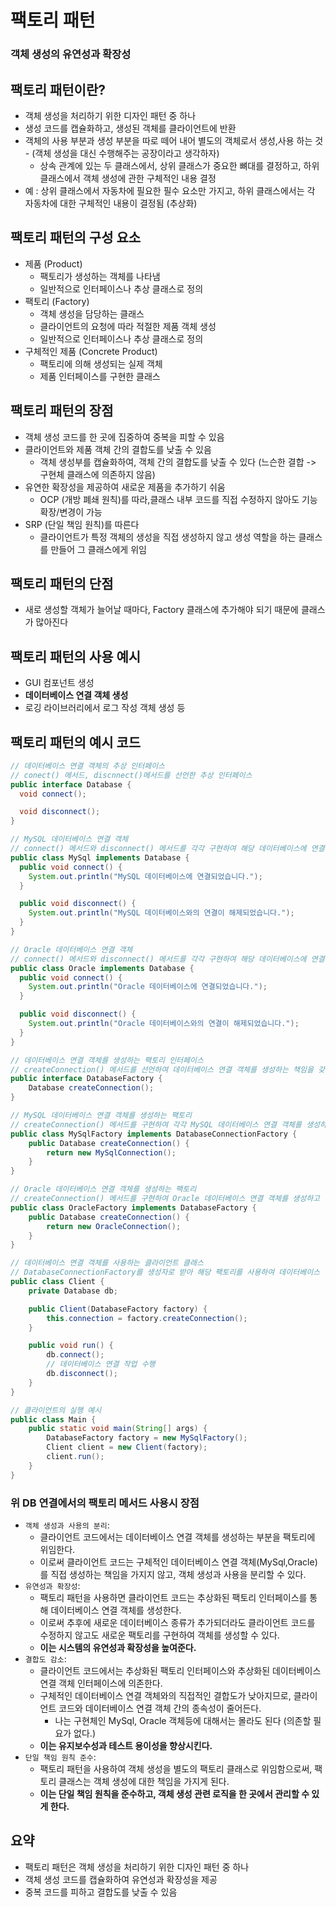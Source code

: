 # 팩토리 패턴
### 객체 생성의 유연성과 확장성
## 팩토리 패턴이란?
- 객체 생성을 처리하기 위한 디자인 패턴 중 하나
- 생성 코드를 캡슐화하고, 생성된 객체를 클라이언트에 반환
- 객체의 사용 부분과 생성 부분을 따로 떼어 내어 별도의 객체로서 생성,사용 하는 것
        -   (객체 생성을 대신 수행해주는 공장이라고 생각하자)
    -   상속 관계에 있는 두 클래스에서, 상위 클래스가 중요한 뼈대를 결정하고, 하위 클래스에서 객체 생성에 관한 구체적인 내용 결정
-   예 : 상위 클래스에서 자동차에 필요한 필수 요소만 가지고, 하위 클래스에서는 각 자동차에 대한 구체적인 내용이 결정됨 (추상화)
## 팩토리 패턴의 구성 요소
- 제품 (Product)
  - 팩토리가 생성하는 객체를 나타냄
  - 일반적으로 인터페이스나 추상 클래스로 정의
- 팩토리 (Factory)
  - 객체 생성을 담당하는 클래스
  - 클라이언트의 요청에 따라 적절한 제품 객체 생성
  - 일반적으로 인터페이스나 추상 클래스로 정의
- 구체적인 제품 (Concrete Product)
  - 팩토리에 의해 생성되는 실제 객체
  - 제품 인터페이스를 구현한 클래스
## 팩토리 패턴의 장점
- 객체 생성 코드를 한 곳에 집중하여 중복을 피할 수 있음
- 클라이언트와 제품 객체 간의 결합도를 낮출 수 있음
  - 객체 생성부를 캡슐화하여, 객체 간의 결합도를 낮출 수 있다 (느슨한 결합 -> 구현체 클래스에 의존하지 않음)
- 유연한 확장성을 제공하여 새로운 제품을 추가하기 쉬움
  - OCP (개방 폐쇄 원칙)를 따라,클래스 내부 코드를 직접 수정하지 않아도 기능 확장/변경이 가능
- SRP (단일 책임 원칙)를 따른다 
  - 클라이언트가 특정 객체의 생성을 직접 생성하지 않고 생성 역할을 하는 클래스를 만들어 그 클래스에게 위임
## 팩토리 패턴의 단점
- 새로 생성할 객체가 늘어날 때마다, Factory 클래스에 추가해야 되기 때문에 클래스가 많아진다
## 팩토리 패턴의 사용 예시
- GUI 컴포넌트 생성
- **데이터베이스 연결 객체 생성**
- 로깅 라이브러리에서 로그 작성 객체 생성 등
## 팩토리 패턴의 예시 코드

```java
// 데이터베이스 연결 객체의 추상 인터페이스
// conect() 메서드, discnnect()메서드를 선언한 추상 인터페이스
public interface Database {
  void connect();

  void disconnect();
}

// MySQL 데이터베이스 연결 객체
// connect() 메서드와 disconnect() 메서드를 각각 구현하여 해당 데이터베이스에 연결하고 연결을 해제하는 동작을 수행
public class MySql implements Database {
  public void connect() {
    System.out.println("MySQL 데이터베이스에 연결되었습니다.");
  }

  public void disconnect() {
    System.out.println("MySQL 데이터베이스와의 연결이 해제되었습니다.");
  }
}

// Oracle 데이터베이스 연결 객체
// connect() 메서드와 disconnect() 메서드를 각각 구현하여 해당 데이터베이스에 연결하고 연결을 해제하는 동작을 수행
public class Oracle implements Database {
  public void connect() {
    System.out.println("Oracle 데이터베이스에 연결되었습니다.");
  }

  public void disconnect() {
    System.out.println("Oracle 데이터베이스와의 연결이 해제되었습니다.");
  }
}
```
```java
// 데이터베이스 연결 객체를 생성하는 팩토리 인터페이스
// createConnection() 메서드를 선언하여 데이터베이스 연결 객체를 생성하는 책임을 갖는다.
public interface DatabaseFactory {
    Database createConnection();
}

// MySQL 데이터베이스 연결 객체를 생성하는 팩토리
// createConnection() 메서드를 구현하여 각각 MySQL 데이터베이스 연결 객체를 생성하고 반환
public class MySqlFactory implements DatabaseConnectionFactory {
    public Database createConnection() {
        return new MySqlConnection();
    }
}

// Oracle 데이터베이스 연결 객체를 생성하는 팩토리
// createConnection() 메서드를 구현하여 Oracle 데이터베이스 연결 객체를 생성하고 반환
public class OracleFactory implements DatabaseFactory {
    public Database createConnection() {
        return new OracleConnection();
    }
}
```
```java
// 데이터베이스 연결 객체를 사용하는 클라이언트 클래스
// DatabaseConnectionFactory를 생성자로 받아 해당 팩토리를 사용하여 데이터베이스 연결 객체를 생성
public class Client {
    private Database db;

    public Client(DatabaseFactory factory) {
        this.connection = factory.createConnection();
    }

    public void run() {
        db.connect();
        // 데이터베이스 연결 작업 수행
        db.disconnect();
    }
}
```
```java
// 클라이언트의 실행 예시
public class Main {
    public static void main(String[] args) {
        DatabaseFactory factory = new MySqlFactory();
        Client client = new Client(factory);
        client.run();
    }
}
```
### 위 DB 연결에서의 팩토리 메서드 사용시 장점
- `객체 생성과 사용의 분리`:
  - 클라이언트 코드에서는 데이터베이스 연결 객체를 생성하는 부분을 팩토리에 위임한다.
  - 이로써 클라이언트 코드는 구체적인 데이터베이스 연결 객체(MySql,Oracle)를 직접 생성하는 책임을 가지지 않고, 객체 생성과 사용을 분리할 수 있다.
- `유연성과 확장성`: 
  - 팩토리 패턴을 사용하면 클라이언트 코드는 추상화된 팩토리 인터페이스를 통해 데이터베이스 연결 객체를 생성한다.
  - 이로써 추후에 새로운 데이터베이스 종류가 추가되더라도 클라이언트 코드를 수정하지 않고도 새로운 팩토리를 구현하여 객체를 생성할 수 있다.
  - **이는 시스템의 유연성과 확장성을 높여준다.**
- `결합도 감소`: 
  - 클라이언트 코드에서는 추상화된 팩토리 인터페이스와 추상화된 데이터베이스 연결 객체 인터페이스에 의존한다.
  - 구체적인 데이터베이스 연결 객체와의 직접적인 결합도가 낮아지므로, 클라이언트 코드와 데이터베이스 연결 객체 간의 종속성이 줄어든다.
    - 나는 구현체인 MySql, Oracle 객체등에 대해서는 몰라도 된다 (의존할 필요가 없다.)
  - **이는 유지보수성과 테스트 용이성을 향상시킨다.**
- `단일 책임 원칙 준수`: 
  - 팩토리 패턴을 사용하여 객체 생성을 별도의 팩토리 클래스로 위임함으로써, 팩토리 클래스는 객체 생성에 대한 책임을 가지게 된다.
  - **이는 단일 책임 원칙을 준수하고, 객체 생성 관련 로직을 한 곳에서 관리할 수 있게 한다.**

## 요약
- 팩토리 패턴은 객체 생성을 처리하기 위한 디자인 패턴 중 하나
- 객체 생성 코드를 캡슐화하여 유연성과 확장성을 제공
- 중복 코드를 피하고 결합도를 낮출 수 있음
